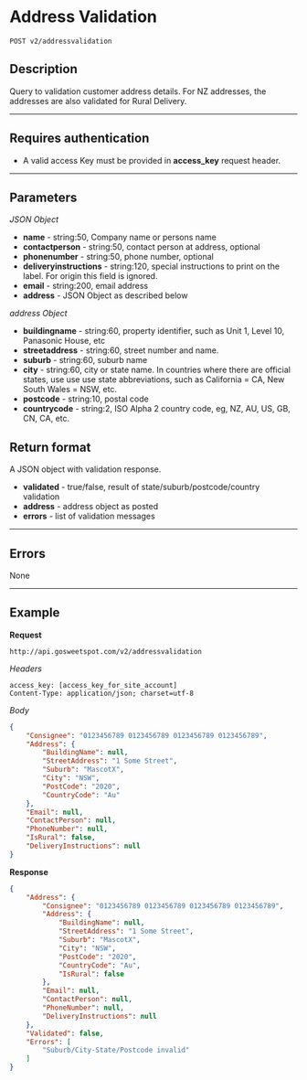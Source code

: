 # Address Validation

    POST v2/addressvalidation

## Description
Query to validation customer address details.
For NZ addresses, the addresses are also validated for Rural Delivery.

***

## Requires authentication
* A valid access Key must be provided in **access_key** request header.

***

## Parameters

*JSON Object*
- **name** - string:50, Company name or persons name
- **contactperson** - string:50, contact person at address, optional
- **phonenumber** - string:50, phone number, optional
- **deliveryinstructions** - string:120, special instructions to print on the label. For origin this field is ignored.
- **email** - string:200, email address
- **address** - JSON Object as described below

*address Object*
- **buildingname** - string:60, property identifier, such as Unit 1, Level 10, Panasonic House, etc
- **streetaddress** - string:60, street number and name. 
- **suburb** - string:60, suburb name
- **city** - string:60, city or state name. In countries where there are official states, use use use state abbreviations, such as California = CA, New South Wales = NSW, etc.
- **postcode** - string:10, postal code
- **countrycode** - string:2, ISO Alpha 2 country code, eg, NZ, AU, US, GB, CN, CA, etc.

## Return format
A JSON object with validation response.

- **validated** - true/false, result of state/suburb/postcode/country validation
- **address** - address object as posted
- **errors** - list of validation messages

***

## Errors
None

***

## Example
**Request**

    http://api.gosweetspot.com/v2/addressvalidation

*Headers*

    access_key: [access_key_for_site_account]
    Content-Type: application/json; charset=utf-8

    

*Body*
``` json
{
	"Consignee": "0123456789 0123456789 0123456789 0123456789",
	"Address": {
		"BuildingName": null,
		"StreetAddress": "1 Some Street",
		"Suburb": "MascotX",
		"City": "NSW",
		"PostCode": "2020",
		"CountryCode": "Au"
	},
	"Email": null,
	"ContactPerson": null,
	"PhoneNumber": null,
	"IsRural": false,
	"DeliveryInstructions": null
}
```


**Response** 
``` json
{
	"Address": {
		"Consignee": "0123456789 0123456789 0123456789 0123456789",
		"Address": {
			"BuildingName": null,
			"StreetAddress": "1 Some Street",
			"Suburb": "MascotX",
			"City": "NSW",
			"PostCode": "2020",
			"CountryCode": "Au",
			"IsRural": false
		},
		"Email": null,
		"ContactPerson": null,
		"PhoneNumber": null,
		"DeliveryInstructions": null
	},
	"Validated": false,
	"Errors": [
		"Suburb/City-State/Postcode invalid"
	]
}
```


